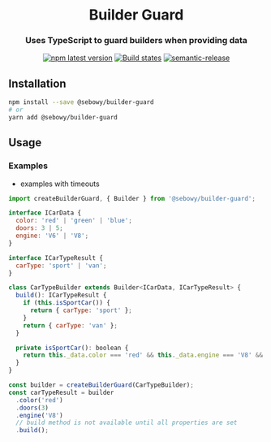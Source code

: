 <h1 align="center" style="border-bottom: none;">Builder Guard</h1>
<h3 align="center">Uses TypeScript to guard builders when providing data</h3>
<p align="center">
  <a href="https://www.npmjs.com/package/@sebowy/builder-guard"><img alt="npm latest version" src="https://img.shields.io/npm/v/@sebowy/builder-guard/latest.svg"></a>
  <a href="https://github.com/sebastianowy/builder-guard/actions?query=workflow%3ATest+branch%3Amain"><img alt="Build states" src="https://github.com/sebastianowy/builder-guard/workflows/Test/badge.svg"></a>
  <a href="https://github.com/semantic-release/semantic-release"><img alt="semantic-release" src="https://img.shields.io/badge/%20%20%F0%9F%93%A6%F0%9F%9A%80-semantic--release-e10079.svg"></a>
</p>

## Installation

```bash
npm install --save @sebowy/builder-guard
# or
yarn add @sebowy/builder-guard
```

## Usage

### Examples

- examples with timeouts

```js
import createBuilderGuard, { Builder } from '@sebowy/builder-guard';

interface ICarData {
  color: 'red' | 'green' | 'blue';
  doors: 3 | 5;
  engine: 'V6' | 'V8';
}

interface ICarTypeResult {
  carType: 'sport' | 'van';
}

class CarTypeBuilder extends Builder<ICarData, ICarTypeResult> {
  build(): ICarTypeResult {
    if (this.isSportCar()) {
      return { carType: 'sport' };
    }
    return { carType: 'van' };
  }

  private isSportCar(): boolean {
    return this._data.color === 'red' && this._data.engine === 'V8' && this._data.doors === 3;
  }
}

const builder = createBuilderGuard(CarTypeBuilder);
const carTypeResult = builder
  .color('red')
  .doors(3)
  .engine('V8')
  // build method is not available until all properties are set
  .build();
```
